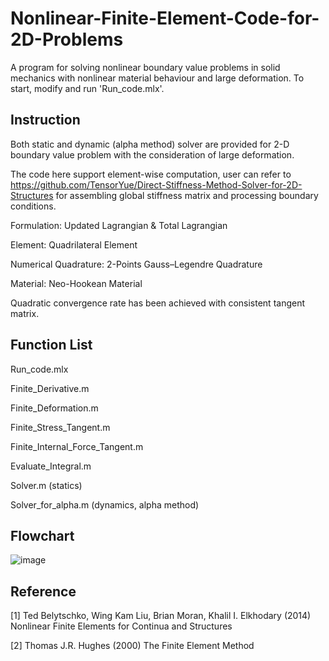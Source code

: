 # Nonlinear-Finite-Element-Code-for-2D-Problems
A program for solving nonlinear boundary value problems in solid mechanics with nonlinear material behaviour and large deformation. To start, modify and run 'Run_code.mlx'.

## Instruction
Both static and dynamic (alpha method) solver are provided for 2-D boundary value problem with the consideration of large deformation.

The code here support element-wise computation, user can refer to https://github.com/TensorYue/Direct-Stiffness-Method-Solver-for-2D-Structures for assembling global stiffness matrix and processing boundary conditions.

Formulation: Updated Lagrangian & Total Lagrangian

Element: Quadrilateral Element

Numerical Quadrature: 2-Points Gauss–Legendre Quadrature

Material: Neo-Hookean Material

Quadratic convergence rate has been achieved with consistent tangent matrix.

## Function List
Run_code.mlx

Finite_Derivative.m 

Finite_Deformation.m

Finite_Stress_Tangent.m

Finite_Internal_Force_Tangent.m

Evaluate_Integral.m

Solver.m (statics)

Solver_for_alpha.m (dynamics, alpha method)

## Flowchart
![image](https://user-images.githubusercontent.com/112973740/215729485-df2b4e52-0fe8-4efc-bafa-56a9231ea4ab.png)

## Reference
[1] Ted Belytschko, Wing Kam Liu, Brian Moran, Khalil I. Elkhodary (2014) Nonlinear Finite Elements for Continua and Structures

[2] Thomas J.R. Hughes (2000) The Finite Element Method
